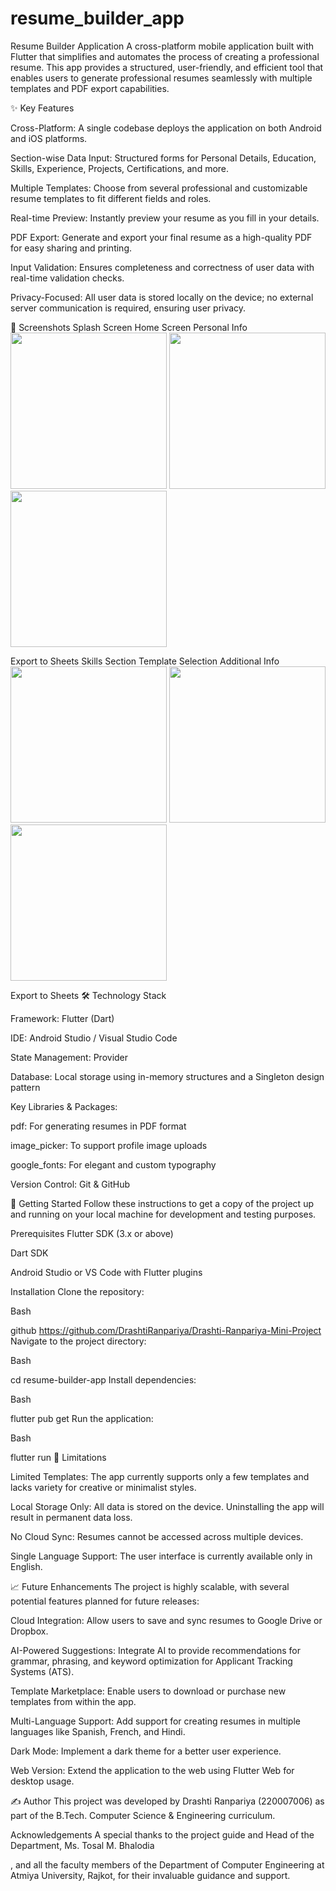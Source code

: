 # resume_builder_app
Resume Builder Application
A cross-platform mobile application built with Flutter that simplifies and automates the process of creating a professional resume. This app provides a structured, user-friendly, and efficient tool that enables users to generate professional resumes seamlessly with multiple templates and PDF export capabilities.

✨ Key Features

Cross-Platform: A single codebase deploys the application on both Android and iOS platforms.


Section-wise Data Input: Structured forms for Personal Details, Education, Skills, Experience, Projects, Certifications, and more.


Multiple Templates: Choose from several professional and customizable resume templates to fit different fields and roles.


Real-time Preview: Instantly preview your resume as you fill in your details.


PDF Export: Generate and export your final resume as a high-quality PDF for easy sharing and printing.


Input Validation: Ensures completeness and correctness of user data with real-time validation checks.


Privacy-Focused: All user data is stored locally on the device; no external server communication is required, ensuring user privacy.

📸 Screenshots
Splash Screen	Home Screen	Personal Info
<img src="path/to/splash_screen.jpg" width="250">	<img src="path/to/home_screen.jpg" width="250">	<img src="path/to/personal_info.jpg" width="250">

Export to Sheets
Skills Section	Template Selection	Additional Info
<img src="path/to/skills_screen.jpg" width="250">	<img src="path/to/template_selection.jpg" width="250">	<img src="path/to/additional_info.jpg" width="250">

Export to Sheets
🛠️ Technology Stack

Framework: Flutter (Dart) 


IDE: Android Studio / Visual Studio Code 


State Management: Provider 


Database: Local storage using in-memory structures and a Singleton design pattern 

Key Libraries & Packages:


pdf: For generating resumes in PDF format 


image_picker: To support profile image uploads 


google_fonts: For elegant and custom typography 


Version Control: Git & GitHub 

🚀 Getting Started
Follow these instructions to get a copy of the project up and running on your local machine for development and testing purposes.

Prerequisites
Flutter SDK (3.x or above) 

Dart SDK

Android Studio or VS Code with Flutter plugins 

Installation
Clone the repository:

Bash

github https://github.com/DrashtiRanpariya/Drashti-Ranpariya-Mini-Project
Navigate to the project directory:

Bash

cd resume-builder-app
Install dependencies:

Bash

flutter pub get
Run the application:

Bash

flutter run
🛑 Limitations

Limited Templates: The app currently supports only a few templates and lacks variety for creative or minimalist styles.

Local Storage Only: All data is stored on the device. Uninstalling the app will result in permanent data loss.


No Cloud Sync: Resumes cannot be accessed across multiple devices.


Single Language Support: The user interface is currently available only in English.

📈 Future Enhancements
The project is highly scalable, with several potential features planned for future releases:


Cloud Integration: Allow users to save and sync resumes to Google Drive or Dropbox.


AI-Powered Suggestions: Integrate AI to provide recommendations for grammar, phrasing, and keyword optimization for Applicant Tracking Systems (ATS).


Template Marketplace: Enable users to download or purchase new templates from within the app.


Multi-Language Support: Add support for creating resumes in multiple languages like Spanish, French, and Hindi.


Dark Mode: Implement a dark theme for a better user experience.


Web Version: Extend the application to the web using Flutter Web for desktop usage.

✍️ Author
This project was developed by Drashti Ranpariya (220007006) as part of the B.Tech. Computer Science & Engineering curriculum. 

Acknowledgements
A special thanks to the project guide and Head of the Department, Ms. Tosal M. Bhalodia

, and all the faculty members of the Department of Computer Engineering at Atmiya University, Rajkot, for their invaluable guidance and support.

